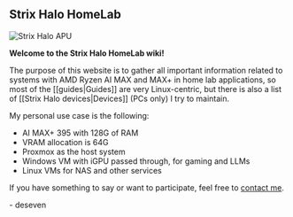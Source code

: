 ## Strix Halo HomeLab

![Strix Halo APU](./strix-halo.jpg)

**Welcome to the Strix Halo HomeLab wiki!**

The purpose of this website is to gather all important information related to systems with AMD Ryzen AI MAX and MAX+ in home lab applications, so most of the [[guides|Guides]] are very Linux-centric, but there is also a list of [[Strix Halo devices|Devices]] (PCs only) I try to maintain.

My personal use case is the following:
 - AI MAX+ 395 with 128G of RAM
 - VRAM allocation is 64G
 - Proxmox as the host system
 - Windows VM with iGPU passed through, for gaming and LLMs
 - Linux VMs for NAS and other services

If you have something to say or want to participate, feel free to [contact me](https://d7.wtf/contact).

\- deseven
